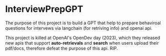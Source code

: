# InterviewPrepGPT

The purpose of this project is to build a GPT that help to prepare behaviroal questions for intervews via langchain (for retriving info) and openai api.

This project is killed at OpenAI's OpenDev day (2023), which they released new apis that support **auto-retrievals** and **search** when users upload their pdf/docs, therefore defeat the purpose of this api. RIP.
